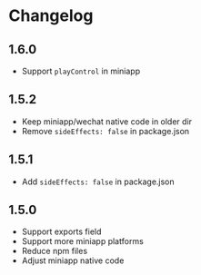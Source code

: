 # Changelog

## 1.6.0

- Support `playControl` in miniapp

## 1.5.2

- Keep miniapp/wechat native code in older dir
- Remove `sideEffects: false` in package.json

## 1.5.1

- Add `sideEffects: false` in package.json

## 1.5.0

- Support exports field
- Support more miniapp platforms
- Reduce npm files
- Adjust miniapp native code
